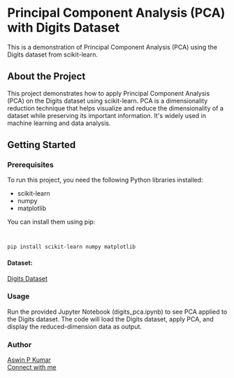 # Principal Component Analysis (PCA) with Digits Dataset

This is a demonstration of Principal Component Analysis (PCA) using the Digits dataset from scikit-learn.

## About the Project

This project demonstrates how to apply Principal Component Analysis (PCA) on the Digits dataset using scikit-learn. PCA is a dimensionality reduction technique that helps visualize and reduce the dimensionality of a dataset while preserving its important information. It's widely used in machine learning and data analysis.

## Getting Started

### Prerequisites

To run this project, you need the following Python libraries installed:

- scikit-learn
- numpy
- matplotlib

You can install them using pip:

```bash


pip install scikit-learn numpy matplotlib


```

#### Dataset:
[Digits Dataset](https://scikit-learn.org/stable/auto_examples/datasets/plot_digits_last_image.html)


### Usage
Run the provided Jupyter Notebook (digits_pca.ipynb) to see PCA applied to the Digits dataset. The code will load the Digits dataset, apply PCA, and display the reduced-dimension data as output.


### Author

[Aswin P Kumar](https://github.com/AswinPKumar01)
<br>
[Connect with me](https://www.linkedin.com/in/aswinpkumarvit/)







